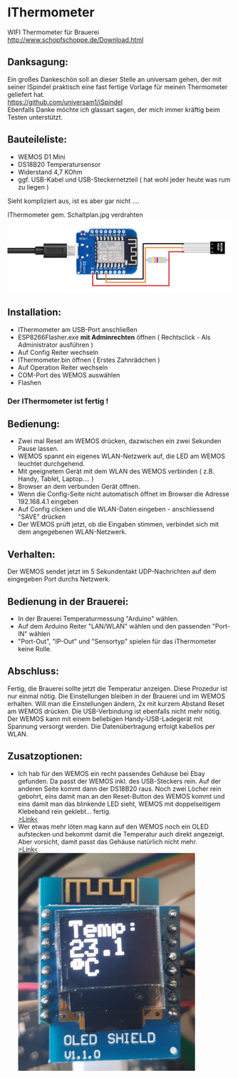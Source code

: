 # IThermometer
WIFI Thermometer für Brauerei   
http://www.schopfschoppe.de/Download.html

## Danksagung:
Ein großes Dankeschön soll an dieser Stelle an universam gehen, der mit seiner ISpindel
praktisch eine fast fertige Vorlage für meinen Thermometer geliefert hat.  
https://github.com/universam1/iSpindel  
Ebenfalls Danke möchte ich glassart sagen, der mich immer kräftig beim Testen unterstützt.

## Bauteileliste:

- WEMOS D1 Mini
- DS18B20 Temperatursensor
- Widerstand 4,7 KOhm
- ggf. USB-Kabel und USB-Steckernetzteil ( hat wohl jeder heute was rum zu liegen )

Sieht kompliziert aus, ist es aber gar nicht ....

IThermometer gem. Schaltplan.jpg verdrahten
![Schaltplan](Schaltplan.jpg)

## Installation:

- IThermometer am USB-Port anschließen
- ESP8266Flasher.exe **mit Adminrechten** öffnen ( Rechtsclick - Als Administrator ausführen )
- Auf Config Reiter wechseln
- IThermometer.bin öffnen ( Erstes Zahnrädchen )
- Auf Operation Reiter wechseln
- COM-Port des WEMOS auswählen
- Flashen

### Der IThermometer ist fertig !

## Bedienung:

- Zwei mal Reset am WEMOS drücken, dazwischen ein zwei Sekunden Pause lassen.
- WEMOS spannt ein eigenes WLAN-Netzwerk auf, die LED am WEMOS leuchtet durchgehend.
- Mit geeignetem Gerät mit dem WLAN des WEMOS verbinden ( z.B. Handy, Tablet, Laptop.... )
- Browser an dem verbunden Gerät öffnen.
- Wenn die Config-Seite nicht automatisch öffnet im Browser die Adresse 192.168.4.1 eingeben
- Auf Config clicken und die WLAN-Daten eingeben - anschliessend "SAVE" drücken
- Der WEMOS prüft jetzt, ob die Eingaben stimmen, verbindet sich mit dem angegebenen WLAN-Netzwerk.

## Verhalten:

Der WEMOS sendet jetzt im 5 Sekundentakt UDP-Nachrichten auf dem eingegeben Port durchs Netzwerk. 

## Bedienung in der Brauerei:

- In der Brauerei Temperaturmessung "Arduino" wählen.
- Auf dem Arduino Reiter "LAN/WLAN" wählen und den passenden "Port-IN" wählen
- "Port-Out", "IP-Out" und "Sensortyp" spielen für das iThermometer keine Rolle. 

## Abschluss:

Fertig, die Brauerei sollte jetzt die Temperatur anzeigen.
Diese Prozedur ist nur einmal nötig. Die Einstellungen bleiben in der Brauerei und im WEMOS erhalten.
Will man die Einstellungen ändern, 2x mit kurzem Abstand Reset am WEMOS drücken.
Die USB-Verbindung ist ebenfalls nicht mehr nötig. Der WEMOS kann mit einem beliebigen Handy-USB-Ladegerät 
mit Spannung versorgt werden.
Die Datenübertragung erfolgt kabellos per WLAN.

## Zusatzoptionen:
- Ich hab für den WEMOS ein recht passendes Gehäuse bei Ebay gefunden. Da passt der WEMOS inkl. des USB-Steckers rein. Auf der anderen Seite kommt dann der DS18B20 raus. Noch zwei Löcher rein gebohrt, eins damit man an den Reset-Button des WEMOS kommt und eins damit man das blinkende LED sieht, WEMOS mit doppelseitigem Klebeband rein geklebt... fertig.  
  [>Link<](http://www.ebay.de/itm/401126237744?_trksid=p2060353.m2749.l2649&ssPageName=STRK%3AMEBIDX%3AIT "Link zum Gehäuseanbieter bei Ebay")  
- Wer etwas mehr löten mag kann auf den WEMOS noch ein OLED aufstecken und bekommt damit die Temperatur auch direkt angezeigt. Aber vorsicht, damit passt das Gehäuse natürlich nicht mehr.  
  [>Link<](http://www.ebay.de/itm/WeMos-D1-mini-WiFi-OLED-0-66-I2C-TFT-Modul-ESP8266-NodeMcu-LUA-/291999752242?hash=item43fc8aa032:g:cRAAAOSwjDZYeWj1 "Link zum OLED-Anbieter bei Ebay")  
  ![OLED](OLED.jpg)
  
